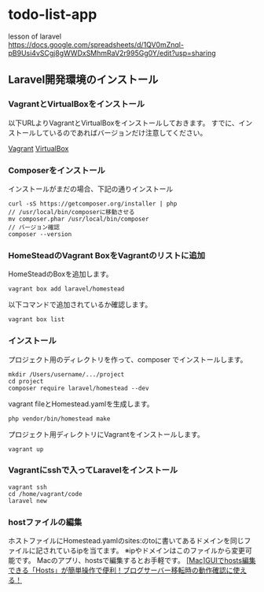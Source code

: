 # todo-list-app
lesson of laravel<br>
https://docs.google.com/spreadsheets/d/1QV0mZnql-pB9Usi4vSCgj8gWWDxSMhmRaV2r995Gg0Y/edit?usp=sharing

## Laravel開発環境のインストール
### VagrantとVirtualBoxをインストール
以下URLよりVagrantとVirtualBoxをインストールしておきます。
すでに、インストールしているのであればバージョンだけ注意してください。

[Vagrant](https://www.vagrantup.com/)
[VirtualBox](https://www.virtualbox.org/wiki/Downloads/)

### Composerをインストール
インストールがまだの場合、下記の通りインストール

```
curl -sS https://getcomposer.org/installer | php
// /usr/local/bin/composerに移動させる
mv composer.phar /usr/local/bin/composer
// バージョン確認
composer --version
```

### HomeSteadのVagrant BoxをVagrantのリストに追加
HomeSteadのBoxを追加します。

```
vagrant box add laravel/homestead
```

以下コマンドで追加されているか確認します。

```
vagrant box list
```

### インストール
プロジェクト用のディレクトリを作って、composer でインストールします。

```
mkdir /Users/username/.../project
cd project
composer require laravel/homestead --dev
```

vagrant fileとHomestead.yamlを生成します。

```
php vendor/bin/homestead make
```

プロジェクト用ディレクトリにVagrantをインストールします。

```
vagrant up
```

### Vagrantにsshで入ってLaravelをインストール
```
vagrant ssh
cd /home/vagrant/code
laravel new
```
### hostファイルの編集
ホストファイルにHomestead.yamlのsites:のtoに書いてあるドメインを同じファイルに記されているipを当てます。
※ipやドメインはこのファイルから変更可能です。
Macのアプリ、hostsで編集するとお手軽です。
[[Mac]GUIでhosts編集できる「Hosts」が簡単操作で便利！ブログサーバー移転時の動作確認に使える！](https://delightmode.com/mac-hosts-prefpane/)
